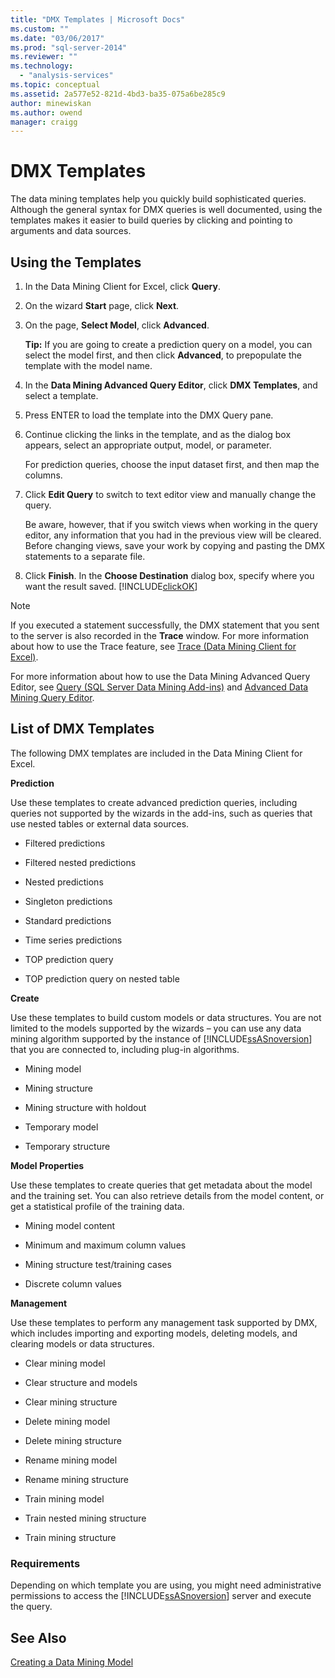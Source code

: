 ```yaml
---
title: "DMX Templates | Microsoft Docs"
ms.custom: ""
ms.date: "03/06/2017"
ms.prod: "sql-server-2014"
ms.reviewer: ""
ms.technology: 
  - "analysis-services"
ms.topic: conceptual
ms.assetid: 2a577e52-821d-4bd3-ba35-075a6be285c9
author: minewiskan
ms.author: owend
manager: craigg
---
```

# DMX Templates
  The data mining templates help you quickly build sophisticated queries. Although the general syntax for DMX queries is well documented, using the templates makes it easier to build queries by clicking and pointing to arguments and data sources.  
  
## Using the Templates  
  
1.  In the Data Mining Client for Excel, click **Query**.  
  
2.  On the wizard **Start** page, click **Next**.  
  
3.  On the page, **Select Model**, click **Advanced**.  
  
     **Tip:** If you are going to create a prediction query on a model, you can select the model first, and then click **Advanced**, to prepopulate the template with the model name.  
  
4.  In the **Data Mining Advanced Query Editor**, click **DMX Templates**, and select a template.  
  
5.  Press ENTER to load the template into the DMX Query pane.  
  
6.  Continue clicking the links in the template, and as the dialog box appears, select an appropriate output, model, or parameter.  
  
     For prediction queries, choose the input dataset first, and then map the columns.  
  
7.  Click **Edit Query** to switch to text editor view and manually change the query.  
  
     Be aware, however, that if you switch views when working in the query editor, any information that you had in the previous view will be cleared. Before changing views, save your work by copying and pasting the DMX statements to a separate file.  
  
8.  Click **Finish**. In the **Choose Destination** dialog  box, specify where you want the result saved. [!INCLUDE[clickOK](../includes/clickok-md.md)]  
  
> [!NOTE]  
>  If you executed a statement successfully, the DMX statement that you sent to the server is also recorded in the **Trace** window. For more information about how to use the Trace feature, see [Trace &#40;Data Mining Client for Excel&#41;](trace-data-mining-client-for-excel.md).  
  
 For more information about how to use the Data Mining Advanced Query Editor, see [Query &#40;SQL Server Data Mining Add-ins&#41;](query-sql-server-data-mining-add-ins.md) and [Advanced Data Mining Query Editor](advanced-data-mining-query-editor.md).  
  
## List of DMX Templates  
 The following DMX templates are included in the Data Mining Client for Excel.  
  
 **Prediction**  
  
 Use these templates to create advanced prediction queries, including queries not supported by the wizards in the add-ins, such as queries that use nested tables or external data sources.  
  
-   Filtered predictions  
  
-   Filtered nested predictions  
  
-   Nested predictions  
  
-   Singleton predictions  
  
-   Standard predictions  
  
-   Time series predictions  
  
-   TOP prediction query  
  
-   TOP prediction query on nested table  
  
 **Create**  
  
 Use these templates to build custom models or data structures. You are not limited to the models supported by the wizards – you can use any data mining algorithm supported by the instance of [!INCLUDE[ssASnoversion](../includes/ssasnoversion-md.md)] that you are connected to, including plug-in algorithms.  
  
-   Mining model  
  
-   Mining structure  
  
-   Mining structure with holdout  
  
-   Temporary model  
  
-   Temporary structure  
  
 **Model Properties**  
  
 Use these templates to create queries that get metadata about the model and the training set. You can also retrieve details from the model content, or get a statistical profile of the training data.  
  
-   Mining model content  
  
-   Minimum and maximum column values  
  
-   Mining structure test/training cases  
  
-   Discrete column values  
  
 **Management**  
  
 Use these templates to perform any management task supported by DMX, which includes importing and exporting models, deleting models, and clearing models or data structures.  
  
-   Clear mining model  
  
-   Clear structure and models  
  
-   Clear mining structure  
  
-   Delete mining model  
  
-   Delete mining structure  
  
-   Rename mining model  
  
-   Rename mining structure  
  
-   Train mining model  
  
-   Train nested mining structure  
  
-   Train mining structure  
  
### Requirements  
 Depending on which template you are using, you might need administrative permissions to access the [!INCLUDE[ssASnoversion](../includes/ssasnoversion-md.md)] server and execute the query.  
  
## See Also  
 [Creating a Data Mining Model](creating-a-data-mining-model.md)  
  
  
